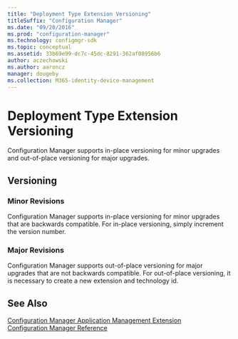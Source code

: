 ```yaml
---
title: "Deployment Type Extension Versioning"
titleSuffix: "Configuration Manager"
ms.date: "09/20/2016"
ms.prod: "configuration-manager"
ms.technology: configmgr-sdk
ms.topic: conceptual
ms.assetid: 33b69e99-dc7c-45dc-8291-362af08956b6
author: aczechowski
ms.author: aaroncz
manager: dougeby
ms.collection: M365-identity-device-management
---
```

# Deployment Type Extension Versioning
Configuration Manager supports in-place versioning for minor upgrades and out-of-place versioning for major upgrades.  

## Versioning  

### Minor Revisions  
 Configuration Manager supports in-place versioning for minor upgrades that are backwards compatible. For in-place versioning, simply increment the version number.  

### Major Revisions  
 Configuration Manager supports out-of-place versioning for major upgrades that are not backwards compatible. For out-of-place versioning, it is necessary to create a new extension and technology id.  

## See Also  
 [Configuration Manager Application Management Extension](../../develop/apps/application-management-extension.md)   
 [Configuration Manager Reference](../../develop/reference/configuration-manager-reference.md)
